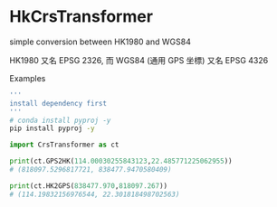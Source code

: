 # HkCrsTransformer
simple conversion between HK1980 and WGS84

HK1980 又名 EPSG 2326, 而 WGS84 (通用 GPS 坐標) 又名 EPSG 4326

Examples
```sh
'''
install dependency first
'''
# conda install pyproj -y
pip install pyproj -y
```
```py
import CrsTransformer as ct

print(ct.GPS2HK(114.00030255843123,22.485771225062955))
# (818097.5296817721, 838477.9470580409)

print(ct.HK2GPS(838477.970,818097.267))
# (114.19832156976544, 22.301818498702563)
```
